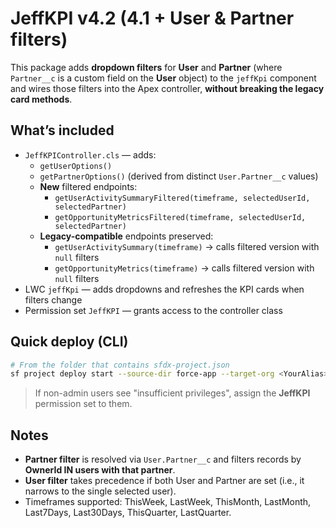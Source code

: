 # JeffKPI v4.2 (4.1 + User & Partner filters)

This package adds **dropdown filters** for **User** and **Partner** (where `Partner__c` is a custom field on the **User** object) to the `jeffKpi` component and wires those filters into the Apex controller, **without breaking the legacy card methods**.

## What’s included
- `JeffKPIController.cls` — adds:
  - `getUserOptions()`
  - `getPartnerOptions()` (derived from distinct `User.Partner__c` values)
  - **New** filtered endpoints:
    - `getUserActivitySummaryFiltered(timeframe, selectedUserId, selectedPartner)`
    - `getOpportunityMetricsFiltered(timeframe, selectedUserId, selectedPartner)`
  - **Legacy-compatible** endpoints preserved:
    - `getUserActivitySummary(timeframe)` → calls filtered version with `null` filters
    - `getOpportunityMetrics(timeframe)` → calls filtered version with `null` filters
- LWC `jeffKpi` — adds dropdowns and refreshes the KPI cards when filters change
- Permission set `JeffKPI` — grants access to the controller class

## Quick deploy (CLI)
```bash
# From the folder that contains sfdx-project.json
sf project deploy start --source-dir force-app --target-org <YourAlias>
```

> If non-admin users see "insufficient privileges", assign the **JeffKPI** permission set to them.

## Notes
- **Partner filter** is resolved via `User.Partner__c` and filters records by **OwnerId IN users with that partner**.
- **User filter** takes precedence if both User and Partner are set (i.e., it narrows to the single selected user).
- Timeframes supported: ThisWeek, LastWeek, ThisMonth, LastMonth, Last7Days, Last30Days, ThisQuarter, LastQuarter.
